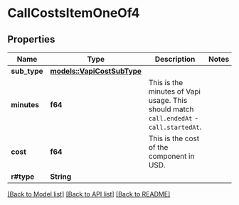 # CallCostsItemOneOf4

## Properties

Name | Type | Description | Notes
------------ | ------------- | ------------- | -------------
**sub_type** | [**models::VapiCostSubType**](VapiCostSubType.md) |  | 
**minutes** | **f64** | This is the minutes of Vapi usage. This should match `call.endedAt` - `call.startedAt`. | 
**cost** | **f64** | This is the cost of the component in USD. | 
**r#type** | **String** |  | 

[[Back to Model list]](../README.md#documentation-for-models) [[Back to API list]](../README.md#documentation-for-api-endpoints) [[Back to README]](../README.md)


